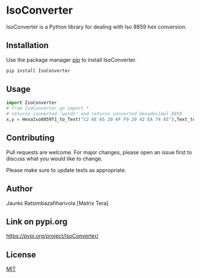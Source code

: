 # IsoConverter

IsoConverter is a Python library for dealing with Iso 8859 hex  conversion.

## Installation

Use the package manager [pip](https://pip.pypa.io/en/stable/) to install IsoConverter.

```bash
pip install IsoConverter
```

## Usage

```python
import IsoConverter
# from IsoConverter.go import *
# returns converted 'words' and returns converted Hexadecimal 8859
x,y = HexaIso8859T1_to_Text("C2 6E 65 20 6F F9 20 42 EA 74 65"),Text_to_HexaIso8859T1("Enter")
```

## Contributing

Pull requests are welcome. For major changes, please open an issue first to discuss what you would like to change.

Please make sure to update tests as appropriate.
## Author
Jaurès Ratsimbazafiharivola [Matrix Tera] 
## Link on pypi.org
https://pypi.org/project/IsoConverter/ 
## License

[MIT](https://choosealicense.com/licenses/mit/)


